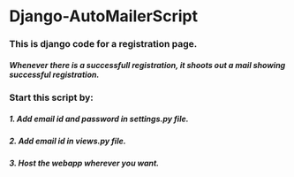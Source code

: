 # Django-AutoMailerScript

### This is django code for a registration page.
##### Whenever there is a successfull registration, it shoots out a mail showing successful registration.



### Start this script by:
##### 1. Add email id and password in settings.py file.
##### 2. Add email id in views.py file.
##### 3. Host the webapp wherever you want.
